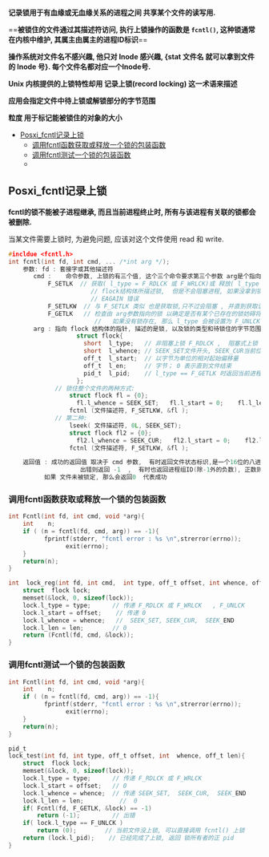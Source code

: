 **记录锁用于有血缘或无血缘关系的进程之间 共享某个文件的读写用.**

==**被锁住的文件通过其描述符访问, 执行上锁操作的函数是 `fcntl()`,  这种锁通常在内核中维护, 其属主由属主的进程ID标识**==

**操作系统对文件名不感兴趣, 他只对 Inode 感兴趣, {stat 文件名  就可以拿到文件的 Inode 号}. 每个文件名都对应一个Inode号.**

**Unix 内核提供的上锁特性却用 记录上锁(record locking)  这一术语来描述**

**应用会指定文件中待上锁或解锁部分的字节范围**

**粒度 用于标记能被锁住的对象的大小**

- [Posxi_fcntl记录上锁](#Posxi_fcntl记录上锁)
    - [调用fcntl函数获取或释放一个锁的包装函数](#调用fcntl函数获取或释放一个锁的包装函数)
    - [调用fcntl测试一个锁的包装函数](#调用fcntl测试一个锁的包装函数)
    - 



## Posxi_fcntl记录上锁

**fcntl的锁不能被子进程继承,  而且当前进程终止时, 所有与该进程有关联的锁都会被删除.** 

当某文件需要上锁时, 为避免问题, 应该对这个文件使用 read 和 write.

```c
#incldue <fcntl.h>
int fcntl(int fd, int cmd, ... /*int arg */);
	参数: fd : 套接字或其他描述符
       cmd : 	命令参数, 上锁的有三个值, 这个三个命令要求第三个参数 arg是个指向 flock 结构体的指针
       	   F_SETLK  // 获取( l_type = F_RDLCK 或 F_WRLCK)或 释放( l_type = F_UNLCK) arg指向的 
                       // flock结构体所描述锁,  但是不会阻塞进程, 如果没拿到锁 会立即返回一个 EACCES或
                       // EAGAIN 错误
           F_SETLKW  // 与 F_SETLK 类似 也是获取锁,只不过会阻塞 , 并直到获取该锁 ,常用
           F_GETLK   // 检查由 arg参数指向的锁 以确定是否有某个已存在的锁妨碍将新锁授予 调用进程, 
                        //   如果没有锁存在, 那么 l_type 会被设置为 F_UNLCK.
       arg : 指向 flock 结构体的指针, 描述的是锁, 以及锁的类型和待锁住的字节范围.
                   struct flock{
                     short  l_type;   // 非阻塞上锁 F_RDLCK ,  阻塞式上锁 F_WRLCK,  解锁 F_UNLCK 
                     short  l_whence; // SEEK_SET文件开头, SEEK_CUR当前位置加偏移, SEEK_END文件末尾
                     off_t  l_start;  // 以字节为单位的相对起始偏移量
                     off_t  l_en;     // 字节； 0 表示直到文件结束
                     pid_t  l_pid;    // l_type == F_GETLK 时返回当前进程的 pid
                   };   
             // 锁住整个文件的两种方式:
                 struct flock fl = {0};
	               fl.l_whence = SEEK_SET;   fl.l_start = 0;    fl.l_len = 0;
                 fctnl (文件描述符, F_SETLKW, &fl );
             // 第二种:
                 lseek( 文件描述符, 0L, SEEK_SET);
                 struct flock fl2 = {0};
	               fl2.l_whence = SEEK_CUR;   fl2.l_start = 0;    fl2.l_len = 0;
                 fctnl (文件描述符, F_SETLKW, &fl );

	返回值 : 成功的返回值 取决于 cmd 参数,  有时返回文件状态标识,是一个16位的八进制数字.
					出错则返回 -1  ,  有时也返回进程组ID(除-1外的负数), 正数则是某个进程ID
          如果 文件未被锁定, 那么会返回0  代表成功
```



### 调用fcntl函数获取或释放一个锁的包装函数

```c
int Fcntl(int fd, int cmd, void *arg){
    int    n;
    if ( (n = fcntl(fd, cmd, arg)) == -1){
          fprintf(stderr, "fcntl error : %s \n",strerror(errno));
			    exit(errno);
    }
    return(n);
}

int  lock_reg(int fd, int cmd,  int type, off_t offset, int whence, off_t len){
    struct  flock lock;
    memset(&lock, 0, sizeof(lock));
    lock.l_type = type;      // 传递 F_RDLCK 或 F_WRLCK   , F_UNLCK
    lock.l_start = offset;    // 传递 0
    lock.l_whence = whence;   //  SEEK_SET, SEEK_CUR,  SEEK_END
    lock.l_len = len;        // 0
    return (Fcntl(fd, cmd, &lock));
}
```

### 调用fcntl测试一个锁的包装函数

```c
int Fcntl(int fd, int cmd, void *arg){
    int    n;
    if ( (n = fcntl(fd, cmd, arg)) == -1){
          fprintf(stderr, "fcntl error : %s \n",strerror(errno));
			    exit(errno);
    }
    return(n);
}

pid_t
lock_test(int fd, int type, off_t offset, int  whence, off_t len){
    struct  flock lock;
    memset(&lock, 0, sizeof(lock));
    lock.l_type = type;      // 传递 F_RDLCK 或 F_WRLCK 
    lock.l_start = offset;   // 0
    lock.l_whence = whence;  // 传递 SEEK_SET,  SEEK_CUR,  SEEK_END
    lock.l_len = len;          //  0
    if( Fcntl(fd, F_GETLK, &lock) == -1)
        return (-1);         // 出错
    if( lock.l_type == F_UNLCK )
        return (0);        // 当前文件没上锁, 可以直接调用 fcntl() 上锁
    return (lock.l_pid);    // 已经完成了上锁, 返回 锁所有者的正 pid
}
```







